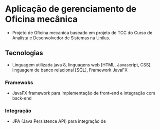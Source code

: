# Aplicação de gerenciamento de Oficina mecânica
* Projeto de Oficina mecanica baseado em projeto de TCC do Curso de Analista e Desenvolvedor de Sistemas na Unilus.

## Tecnologias
* Linguagem utilizada java 8, linguagens web [HTML, Javascript, CSS], linguagem de banco relacional [SQL], Framework JavaFX

### Framewoks
- JavaFX framework para implementação de front-end e integração com back-end 

### Integração
- JPA (Java Persistence API) para integração de 
